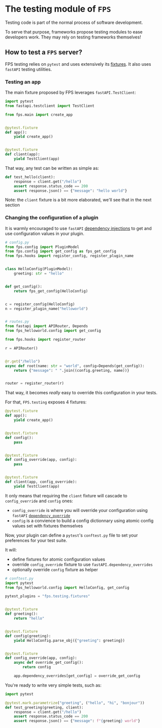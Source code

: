 # The testing module of `FPS`

Testing code is part of the normal process of software development.

To serve that purpose, frameworks propose testing modules to ease developers work. They may rely on testing frameworks themselves!


## How to test a `FPS` server?

FPS testing relies on `pytest` and uses extensively its [fixtures](https://docs.pytest.org/en/6.2.x/fixture.html). It also uses `fastAPI` testing utilities.


### Testing an app

The main fixture proposed by FPS leverages `fastAPI.TestClient`:

```python
import pytest
from fastapi.testclient import TestClient

from fps.main import create_app


@pytest.fixture
def app():
    yield create_app()


@pytest.fixture
def client(app):
    yield TestClient(app)

```

That way, any test can be written as simple as:

```python
def test_hello(client):
    response = client.get("/hello")
    assert response.status_code == 200
    assert response.json() == {"message": "hello world"}
```

Note: the `client` fixture is a bit more elaborated, we'll see that in the next section


### Changing the configuration of a plugin

It is warmly encouraged to use `fastAPI` [dependency injections](https://fastapi.tiangolo.com/tutorial/dependencies/) to get and use configuration values in your plugin.

```python
# config.py
from fps.config import PluginModel
from fps.config import get_config as fps_get_config
from fps.hooks import register_config, register_plugin_name


class HelloConfig(PluginModel):
    greeting: str = "hello"


def get_config():
    return fps_get_config(HelloConfig)


c = register_config(HelloConfig)
n = register_plugin_name("helloworld")


# routes.py
from fastapi import APIRouter, Depends
from fps_helloworld.config import get_config

from fps.hooks import register_router

r = APIRouter()


@r.get("/hello")
async def root(name: str = "world", config=Depends(get_config)):
    return {"message": " ".join((config.greeting, name))}


router = register_router(r)

```

That way, it becomes *really* easy to override this configuration in your tests.

For that, `FPS.testing` exposes 4 fixtures:

```python
@pytest.fixture
def app():
    yield create_app()


@pytest.fixture
def config():
    pass


@pytest.fixture
def config_override(app, config):
    pass


@pytest.fixture
def client(app, config_override):
    yield TestClient(app)
```

It only means that requiring the `client` fixture will cascade to `config_override` and `config` ones:
- `config_override` is where you will override your configuration using `fastAPI` [`dependency_override`](https://fastapi.tiangolo.com/advanced/testing-dependencies/)
- `config` is a convience to build a config dictionnary using atomic config values set with fixtures themselves

Now, your plugin can define a `pytest`'s `conftest.py` file to set your preferences for your test suite.

It will:
- define fixtures for atomic configuration values
- override `config_override` fixture to use `fastAPI.dependency_overrides`
- optionally override `config` fixture as helper

```python
# conftest.py
import pytest
from fps_helloworld.config import HelloConfig, get_config

pytest_plugins = "fps.testing.fixtures"


@pytest.fixture
def greeting():
    return "hello"


@pytest.fixture
def config(greeting):
    yield HelloConfig.parse_obj({"greeting": greeting})


@pytest.fixture
def config_override(app, config):
    async def override_get_config():
        return config

    app.dependency_overrides[get_config] = override_get_config
```

You're ready to write very simple tests, such as:

```python
import pytest

@pytest.mark.parametrize("greeting", ("hello", "hi", "bonjour"))
def test_greeting(greeting, client):
    response = client.get("/hello")
    assert response.status_code == 200
    assert response.json() == {"message": f"{greeting} world"}
```
